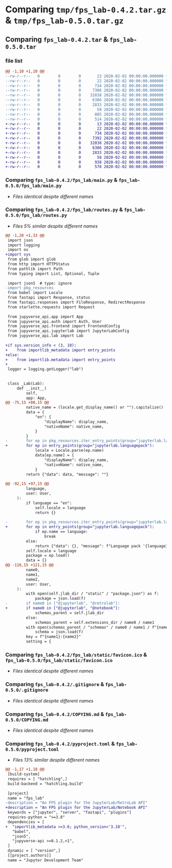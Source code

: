 # Comparing `tmp/fps_lab-0.4.2.tar.gz` & `tmp/fps_lab-0.5.0.tar.gz`

## Comparing `fps_lab-0.4.2.tar` & `fps_lab-0.5.0.tar`

### file list

```diff
@@ -1,10 +1,10 @@
--rw-r--r--   0        0        0       13 2020-02-02 00:00:00.000000 fps_lab-0.4.2/MANIFEST.in
--rw-r--r--   0        0        0       22 2020-02-02 00:00:00.000000 fps_lab-0.4.2/fps_lab/__init__.py
--rw-r--r--   0        0        0      734 2020-02-02 00:00:00.000000 fps_lab-0.4.2/fps_lab/main.py
--rw-r--r--   0        0        0     7306 2020-02-02 00:00:00.000000 fps_lab-0.4.2/fps_lab/routes.py
--rw-r--r--   0        0        0    32038 2020-02-02 00:00:00.000000 fps_lab-0.4.2/fps_lab/static/favicon.ico
--rw-r--r--   0        0        0     6386 2020-02-02 00:00:00.000000 fps_lab-0.4.2/.gitignore
--rw-r--r--   0        0        0     2833 2020-02-02 00:00:00.000000 fps_lab-0.4.2/COPYING.md
--rw-r--r--   0        0        0       58 2020-02-02 00:00:00.000000 fps_lab-0.4.2/README.md
--rw-r--r--   0        0        0      885 2020-02-02 00:00:00.000000 fps_lab-0.4.2/pyproject.toml
--rw-r--r--   0        0        0      514 2020-02-02 00:00:00.000000 fps_lab-0.4.2/PKG-INFO
+-rw-r--r--   0        0        0       13 2020-02-02 00:00:00.000000 fps_lab-0.5.0/MANIFEST.in
+-rw-r--r--   0        0        0       22 2020-02-02 00:00:00.000000 fps_lab-0.5.0/fps_lab/__init__.py
+-rw-r--r--   0        0        0      734 2020-02-02 00:00:00.000000 fps_lab-0.5.0/fps_lab/main.py
+-rw-r--r--   0        0        0     7392 2020-02-02 00:00:00.000000 fps_lab-0.5.0/fps_lab/routes.py
+-rw-r--r--   0        0        0    32038 2020-02-02 00:00:00.000000 fps_lab-0.5.0/fps_lab/static/favicon.ico
+-rw-r--r--   0        0        0     6386 2020-02-02 00:00:00.000000 fps_lab-0.5.0/.gitignore
+-rw-r--r--   0        0        0     2833 2020-02-02 00:00:00.000000 fps_lab-0.5.0/COPYING.md
+-rw-r--r--   0        0        0       58 2020-02-02 00:00:00.000000 fps_lab-0.5.0/README.md
+-rw-r--r--   0        0        0      938 2020-02-02 00:00:00.000000 fps_lab-0.5.0/pyproject.toml
+-rw-r--r--   0        0        0      578 2020-02-02 00:00:00.000000 fps_lab-0.5.0/PKG-INFO
```

### Comparing `fps_lab-0.4.2/fps_lab/main.py` & `fps_lab-0.5.0/fps_lab/main.py`

 * *Files identical despite different names*

### Comparing `fps_lab-0.4.2/fps_lab/routes.py` & `fps_lab-0.5.0/fps_lab/routes.py`

 * *Files 5% similar despite different names*

```diff
@@ -1,28 +1,33 @@
 import json
 import logging
 import os
+import sys
 from glob import glob
 from http import HTTPStatus
 from pathlib import Path
 from typing import List, Optional, Tuple
 
 import json5  # type: ignore
-import pkg_resources
 from babel import Locale
 from fastapi import Response, status
 from fastapi.responses import FileResponse, RedirectResponse
 from starlette.requests import Request
 
 from jupyverse_api.app import App
 from jupyverse_api.auth import Auth, User
 from jupyverse_api.frontend import FrontendConfig
 from jupyverse_api.jupyterlab import JupyterLabConfig
 from jupyverse_api.lab import Lab
 
+if sys.version_info < (3, 10):
+    from importlib_metadata import entry_points
+else:
+    from importlib.metadata import entry_points
+
 logger = logging.getLogger("lab")
 
 
 class _Lab(Lab):
     def __init__(
         self,
         app: App,
@@ -75,15 +80,15 @@
         native_name = (locale.get_display_name() or "").capitalize()
         data = {
             "en": {
                 "displayName": display_name,
                 "nativeName": native_name,
             }
         }
-        for ep in pkg_resources.iter_entry_points(group="jupyterlab.languagepack"):
+        for ep in entry_points(group="jupyterlab.languagepack"):
             locale = Locale.parse(ep.name)
             data[ep.name] = {
                 "displayName": display_name,
                 "nativeName": native_name,
             }
         return {"data": data, "message": ""}
 
@@ -92,15 +97,15 @@
         language,
         user: User,
     ):
         if language == "en":
             self.locale = language
             return {}
 
-        for ep in pkg_resources.iter_entry_points(group="jupyterlab.languagepack"):
+        for ep in entry_points(group="jupyterlab.languagepack"):
             if ep.name == language:
                 break
         else:
             return {"data": {}, "message": f"Language pack '{language}' not installed!"}
         self.locale = language
         package = ep.load()
         data = {}
@@ -116,15 +121,15 @@
         name0,
         name1,
         name2,
         user: User,
     ):
         with open(self.jlab_dir / "static" / "package.json") as f:
             package = json.load(f)
-        if name0 in ["@jupyterlab", "@retrolab"]:
+        if name0 in ["@jupyterlab", "@notebook"]:
             schemas_parent = self.jlab_dir
         else:
             schemas_parent = self.extensions_dir / name0 / name1
         with open(schemas_parent / "schemas" / name0 / name1 / f"{name2}.json") as f:
             schema = json.load(f)
         key = f"{name1}:{name2}"
         setting = {
```

### Comparing `fps_lab-0.4.2/fps_lab/static/favicon.ico` & `fps_lab-0.5.0/fps_lab/static/favicon.ico`

 * *Files identical despite different names*

### Comparing `fps_lab-0.4.2/.gitignore` & `fps_lab-0.5.0/.gitignore`

 * *Files identical despite different names*

### Comparing `fps_lab-0.4.2/COPYING.md` & `fps_lab-0.5.0/COPYING.md`

 * *Files identical despite different names*

### Comparing `fps_lab-0.4.2/pyproject.toml` & `fps_lab-0.5.0/pyproject.toml`

 * *Files 13% similar despite different names*

```diff
@@ -1,17 +1,18 @@
 [build-system]
 requires = [ "hatchling",]
 build-backend = "hatchling.build"
 
 [project]
 name = "fps_lab"
-description = "An FPS plugin for the JupyterLab/RetroLab API"
+description = "An FPS plugin for the JupyterLab/Notebook API"
 keywords = ["jupyter", "server", "fastapi", "plugins"]
 requires-python = ">=3.8"
 dependencies = [
+  "importlib_metadata >=3.6; python_version<'3.10'",
   "babel",
   "json5",
   "jupyverse-api >=0.1.2,<1",
 ]
 dynamic = [ "version",]
 [[project.authors]]
 name = "Jupyter Development Team"
```


